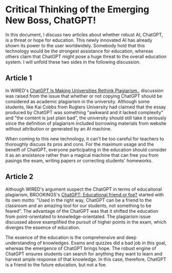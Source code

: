 # Critical Thinking of the Emerging New Boss, ChatGPT!
In this document, I discuss two articles about whether robust AI, ChatGPT, is a threat or hope for education. This newly innovated AI has already shown its power to the user worldwidely. Somebody hold that this technology would be the strongest assistance for education, whereas others claim that ChatGPT might pose a huge threat to the overall education system. I will unfold these two sides in the following discussion.

## Article 1
In WIRED's [ChatGPT Is Making Universities Rethink Plagiarism.](https://www.wired.com/story/chatgpt-college-university-plagiarism/), discussion was raised from the issue that whether or not copying ChatGPT should be considered as academic plagiarism in the university. Although some students, like Kai Cobbs from Rugters University had claimed that the essay produced by ChatGPT was something "awkward and it lacked complexity" and "the content is just plain bad", the university should still take it seriously since the definition of plagiarism included borrowing materials from website without attribution or generated by an AI machine.


When coming to this new technology, it can't be too careful for teachers to thoroughly discuss its pros and cons. For the maximum usage and the beneift of ChatGPT, everyone participating in the education should consider it as an ansistance rather than a magical machine that can free you from pasings the exam, writing papers or correcting students' homeworks.



## Article 2
Although WIRED's argument suspect the ChatGPT in terms of educaitonal plagiarism, BROOKINGS's [ChatGPT: Educational friend or foe?](https://www.brookings.edu/blog/education-plus-development/2023/01/09/chatgpt-educational-friend-or-foe/) started with its own motto: "Used in the right way, ChatGPT can be a friend to the classroom and an amazing tool for our students, not something to be feared". The advantage of the ChatGPT was that it shifted the education from point-orientated to knowledge-orientated. The plagiarism issue discussed above examplified the pursuit of higher points in the exam, which diverges the essence of education.


The essence of the education is the comprehensive and deep understanding of knowledges. Exams and quizzes did a bad job in this goal, whereas the emergence of ChatGPT brings hope. The robust engine of ChatGPT ensures students can search for anything they want to learn and harvest ample response of that knowledge. In this case, therefore, ChatGPT is a friend to the future education, but not a foe.
